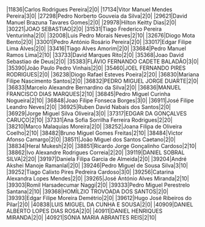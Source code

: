 ﻿|11836|Carlos Rodrigues Pereira|2|0|
|17134|Vitor Manuel Mendes Pereira|3|0|
|27298|Pedro Norberto Gouveia da Silva|2|0|
|29621|David Manuel Brazuna Tavares Gomes|2|0|
|29978|Hilton Keitty Dias|2|0|
|30221|JOAO SEBASTIAO|2|0|
|31531|Tiago Frederico Pereira Venturinha|2|0|
|32008|Luis Pedro Morais Neves|2|10|
|32676|Diogo Mota Bento|2|0|
|33001|Pedro António Rosário Pereira|2|0|
|33017|Edgar Filipe Lima Alves|2|0|
|33416|Tiago Alves Amorim|2|0|
|33684|Pedro Manuel Ramos Lima|2|10|
|33733|David Marques Rito|2|0|
|35368|Joao David Sebastiao de Deus|2|0|
|35383|FLÁVIO FERNANDO CADETE BALADÃO|3|0|
|35390|João Paulo Pedro Vinhais|2|0|
|35460|JOEL FERNANDO PIRES RODRIGUES|2|0|
|36238|Diogo Rafael Esteves Poeira|2|20|
|36830|Mariana Filipe Nascimento Santos|2|0|
|36832|PEDRO MIGUEL JORGE DUARTE|2|0|
|36833|Marcelo Alexandre Bernardino da Silva|2|0|
|36836|MANUEL FRANCISCO DIAS MARQUES|2|10|
|36845|Pedro Miguel Curinha Nogueira|2|10|
|36848|Joao Filipe Fonseca Borges|3|0|
|36911|José Filipe Leandro Neves|2|0|
|36925|Ruben David Nabais dos Santos|2|0|
|36929|Jorge Miguel Silva Oliveira|3|0|
|37317|EDGAR DA GONÇALVES CARUÇO|2|10|
|37331|Ana Sofia Sorrilha Ferreira Rodrigues|2|20|
|38210|Marco Malaquias Moreira|2|0|
|38252|Joana Filipa de Oliveira Coelho|2|10|
|38482|Bruno Miguel Gomes Freitas|2|10|
|38484|Victor Afonso Camargo|2|0|
|38511|João Miguel dos Santos Caetano|2|0|
|38834|Heral Mukesh|2|0|
|38851|Ricardo Jorge Gonçalinho Cardoso|2|10|
|38862|Ivo Alexandre Rodrigues Correia|2|20|
|39119|DANIEL SOBRAL SILVA|2|20|
|39197|Daniela Filipa Garcia de Almeida|2|0|
|39204|André Akshei Manoje Ramanlal|2|0|
|39246|Pedro Miguel de Sousa Silva|3|10|
|39252|Tiago Calixto Pires Pedreira Cardoso|3|0|
|39256|Catarina Alexandra Lopes Mendes|2|0|
|39265|José António Alves Miranda|2|10|
|39303|Romil Harsadecumar Naggi|2|0|
|39333|Pedro Miguel Perestrelo Santana|2|10|
|39368|HOMÍLZIO TROVOADA DOS SANTOS|2|0|
|39393|Edgar Filipe Moreira Demétrio|2|0|
|39612|Hugo José Ribeiros do Pilar|2|0|
|40838|LUIS MIGUEL DA CUNHA E SOUSA|2|0|
|40909|DANIEL ALBERTO LOPES DIAS ROSA|2|0|
|40911|DANIEL HENRIQUES MIRANDA|2|0|
|40921|SÓNIA MARIA ABRANTES REIS|2|10|
